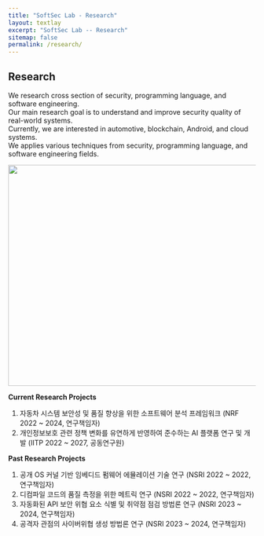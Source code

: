 ```yaml
---
title: "SoftSec Lab - Research"
layout: textlay
excerpt: "SoftSec Lab -- Research"
sitemap: false
permalink: /research/
---
```


## Research
We research cross section of security, programming language, and software engineering.<br>
Our main research goal is to understand and improve security quality of real-world systems.<br>
Currently, we are interested in automotive, blockchain, Android, and cloud systems. <br>
We applies various techniques from security, programming language, and software engineering fields.


<div>
<img src="{{ site.url }}{{ site.baseurl }}/images/research.jpg" width="750" height="450" />
</div>

**Current Research Projects**
1. 자동차 시스템 보안성 및 품질 향상을 위한 소프트웨어 분석 프레임워크 (NRF 2022 ~ 2024, 연구책임자) <br>
2. 개인정보보호 관련 정책 변화를 유연하게 반영하여 준수하는 AI 플랫폼 연구 및 개발 (IITP 2022 ~ 2027, 공동연구원) <br>

**Past Research Projects**
1. 공개 OS 커널 기반 임베디드 펌웨어 에뮬레이션 기술 연구 (NSRI 2022 ~ 2022, 연구책임자) <br>
2. 디컴파일 코드의 품질 측정을 위한 메트릭 연구 (NSRI 2022 ~ 2022, 연구책임자) <br>
3. 자동화된 API 보안 위협 요소 식별 및 취약점 점검 방법론 연구 (NSRI 2023 ~ 2024, 연구책임자) <br>
4. 공격자 관점의 사이버위협 생성 방법론 연구 (NSRI 2023 ~ 2024, 연구책임자) <br>

<!---
**Cloud Security**<br>
This project performs security analysis on the cloud platform 
to find new security issues and develop tools to mitigate them. <br>
This project is supported by Google and collaborated with KAIST.

**Runtime Verifier for JNI Program**<br>
Recent work at ICSE 2021 found that JVMs do not validate the misusage of JNI functions properly. 
This project develops JVM independent runtime verifier for the JNI program.

**Automotive Security** <br>
In this project, we develop automated security analysis tools to improve the security of the automotive platform. 
For this, we are working on IDPS, fuzzer, and static/dynamic analyzers for automotive software.

**Blockchain & Android Security** <br>
There are many security issues in programs running on blockchain platforms and Android.
In this project, we seek new security issues in Blockchain and Android platforms.
In addition, we develop automated tools for finding new vulnerabilities in such software.
--->


